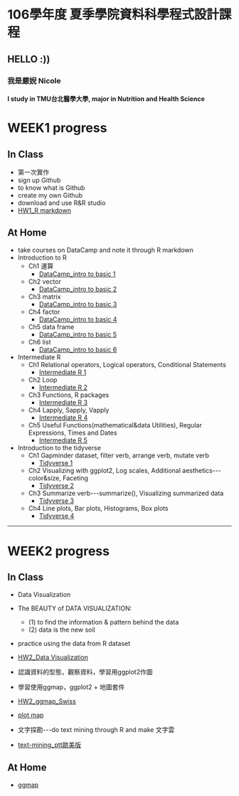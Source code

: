 ﻿# 106學年度 夏季學院資料科學程式設計課程
## HELLO :))
### 我是嚴婗 Nicole 
#### I study in TMU台北醫學大學, major in Nutrition and Health Science 

# WEEK1 progress
## In Class
* 第一次實作
* sign up Github
* to know what is Github
* create my own Github
* download and use R&R studio
* [HW1_R markdown](https://nicoleyen.github.io/ex1/WEEK1/HW1.html)

## At Home
* take courses on DataCamp and note it through R markdown
* Introduction to R
	* Ch1 運算  
		* [DataCamp_intro to basic 1](https://nicoleyen.github.io/ex1/WEEK1/HW1_data_camp-Intro_to_basics.html)
	* Ch2 vector
		* [DataCamp_intro to basic 2](https://nicoleyen.github.io/ex1/WEEK1/HW1_datacamp-Intro_to_basics2.html)
	* Ch3 matrix 
		* [DataCamp_intro to basic 3](https://nicoleyen.github.io/ex1/WEEK1/HW1_datacamp-Intro_to_basics3.html)
	* Ch4 factor
		* [DataCamp_intro to basic 4](https://nicoleyen.github.io/ex1/WEEK1/HW1_datacamp-Intro_to_basic4.html)
	* Ch5 data frame 
		* [DataCamp_intro to basic 5](https://nicoleyen.github.io/ex1/WEEK1/HW1_datacamp-Intro_to_basics5.html)
	* Ch6 list
		* [DataCamp_intro to basic 6](https://nicoleyen.github.io/ex1/WEEK1/HW1_datacamp-Intro_to_basics6.html)
* Intermediate R
	* Ch1 Relational operators, Logical operators, Conditional Statements
		* [Intermediate R 1](https://nicoleyen.github.io/ex1/WEEK1/intermediate_R.html)
	* Ch2 Loop
		* [Intermediate R 2](https://nicoleyen.github.io/ex1/WEEK1/intermediate_R_2.html)
	* Ch3 Functions, R packages
		* [Intermediate R 3](https://nicoleyen.github.io/ex1/WEEK1/intermediate_R_3.html)
	* Ch4 Lapply, Sapply, Vapply
		* [Intermediate R 4](https://nicoleyen.github.io/ex1/WEEK1/intermediate_R_4.html)
	* Ch5 Useful Functions(mathematical&data Utilities), Regular Expressions, Times and Dates
		* [Intermediate R 5](https://nicoleyen.github.io/ex1/WEEK1/intermediate_R_5.html)
* Introduction to the tidyverse
	* Ch1 Gapminder dataset, filter verb, arrange verb, mutate verb
		* [Tidyverse 1](https://nicoleyen.github.io/ex1/WEEK1/tidyverse1.html)
	* Ch2 Visualizing with ggplot2, Log scales, Additional aesthetics---color&size, Faceting
		* [Tidyverse 2](https://nicoleyen.github.io/ex1/WEEK1/tidyverse2.html)
	* Ch3 Summarize verb---summarize(), Visualizing summarized data
		* [Tidyverse 3](https://nicoleyen.github.io/ex1/WEEK1/tidyverse3.html)
	* Ch4 Line plots, Bar plots, Histograms, Box plots
		* [Tidyverse 4](https://nicoleyen.github.io/ex1/WEEK1/tidyverse4.html)

---
# WEEK2 progress
## In Class
* Data Visualization
* The BEAUTY of DATA VISUALIZATION:
	- (1) to find the information & pattern behind the data 
	- (2) data is the new soil
* practice using the data from R dataset
* [HW2_Data Visualization](https://nicoleyen.github.io/ex1/WEEK2/Data_Visualization.html)
* 認識資料的型態，觀察資料，學習用ggplot2作圖
* 學習使用ggmap，ggplot2 + 地圖套件
* [HW2_ggmap_Swiss](https://nicoleyen.github.io/ex1/WEEK2/try.html)
* [plot map](https://nicoleyen.github.io/ex1/WEEK2/twbookstore.html)

* 文字探勘---do text mining through R and make 文字雲
* [text-mining_ptt歐美版](https://nicoleyen.github.io/ex1/WEEK2/ppt_search.html)

## At Home
* [ggmap](https://nicoleyen.github.io/ex1/WEEK2/TW.html)







